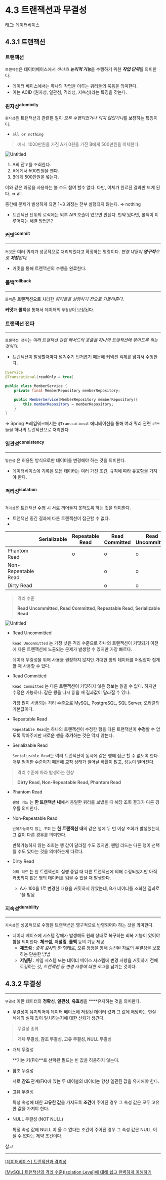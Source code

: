 # 4.3 트랜잭션과 무결성

태그: 데이터베이스

## 4.3.1 트랜잭션

### 트랜잭션


`트랜잭션`은 데이터베이스에서 *하나의 **논리적 기능***을 수행하기 위한 ***작업 단위***를 의미한다.

- 데이터 베이스에서는 하나의 작업을 이루는 쿼리들의 묶음을 의미한다.
- 이는 ACID (원자성, 일관성, 격리성, 지속성)라는 특징을 갖는다.

### 원자성<sup>atomicity</sup>


`원자성`은 트랜잭션과 관련된 일이 *모두 수행되었거나 되지 않았거나*를 보장하는 특징이다.

- `all or nothing`


> 예시. 1000만원을 가진 A가 0원을 가진 B에게 500만원을 이체한다.



![Untitled](4%203%20%E1%84%90%E1%85%B3%E1%84%85%E1%85%A2%E1%86%AB%E1%84%8C%E1%85%A2%E1%86%A8%E1%84%89%E1%85%A7%E1%86%AB%E1%84%80%E1%85%AA%20%E1%84%86%E1%85%AE%E1%84%80%E1%85%A7%E1%86%AF%E1%84%89%E1%85%A5%E1%86%BC%2025671de84edb49c49902328392fea132/Untitled.png)

1. A의 잔고를 조회한다.
2. A에게서 500만원을 뺀다.
3. B에게 500만원을 넣는다.

이와 같은 과정을 사용자는 볼 수도 참여 할수 없다. 다만, 이체가 완료된 결과만 보게 된다. ⇒ all

중간에 문제가 발생하게 되면 1~3 과정는 전부 실행되지 않는다. ⇒ nothing


- 트랜잭션 단위의 로직에는 외부 API 호출이 있으면 안된다. 만약 있다면, 롤백이 이루어지는 해결 방법은?


### 커밋<sup>commit</sup>

---

`커밋`은 여러 쿼리가 성공적으로 처리되었다고 확정하는 명령이다. *변경 내용이 **영구적**으로 **저장**된다.*

- 커밋을 통해 트랜잭션의 수행을 완료한다.

### 롤백<sup>rollback</sup>

---

`롤백`은 트랜잭션으로 처리한 *쿼리들을 실행하기 전으로 되돌려준다.*


 **커밋**과 **롤백**을 통해서 데이터의 `무결성`이 보장된다.


### 트랜잭션 전파

---

`트랜잭션 전파`는 *여러 트랜잭션 관련 메서드의 호출을 하나의 트랜잭션에 묶이도록 하는 것이다*. 

- 트랜잭션이 발생할때마다 넘겨주기 번거롭기 때문에 커넥션 객체를 넘겨서 수행한다.

```java
@Service
@Transcational(readOnly = true)

public class MemberService {
	private final MemberRepository memberRepository;

	public MemberService(MemberRepository memberRepository){
		this.memberRepository = memberRepository;
	}
}
```

⇒ Spring 프레임워크에서는 `@Transcational` 에너테이션을 통해 여러 쿼리 관련 코드들을 하나의 트랜잭션으로 처리한다.

### 일관성<sup>consistency</sup>

---

`일관성` 은 허용된 방식으로만 데이터를 변경해야 하는 것을 의미한다. 

- 데이터베이스에 기록된 모든 데이터는 여러 가진 조건, 규칙에 따라 유효함을 가져야 한다.

### 격리성<sup>isolation</sup>

---

`격리성`은 트랜잭션 수행 시 서로 끼어들지 못하도록 하는 것을 의미한다.

- 트랜잭션 중간 결과에 다른 트랜잭션이 접근할 수 없다.
- 

|  | Serializable | Repeatable Read | Read Committed | Read Uncommitted  |
| --- | --- | --- | --- | --- |
| Phantom Read |  | o | o | o |
| Non-Repeatable Read |  |  | o | o |
| Dirty Read |  |  | o | o |

> 격리 수준
> 
> 
> **Read Uncommitted, Read Committed**, **Repeatable Read**, **Serializable Read**
> 

![Untitled](4%203%20%E1%84%90%E1%85%B3%E1%84%85%E1%85%A2%E1%86%AB%E1%84%8C%E1%85%A2%E1%86%A8%E1%84%89%E1%85%A7%E1%86%AB%E1%84%80%E1%85%AA%20%E1%84%86%E1%85%AE%E1%84%80%E1%85%A7%E1%86%AF%E1%84%89%E1%85%A5%E1%86%BC%2025671de84edb49c49902328392fea132/Untitled%201.png)

- Read Uncommitted
    
    `Read Uncommitted` 는 가장 낮은 격리 수준으로 하나의 트랜잭션이 커밋되기 이전에 다른 트랜잭션에 노출되는 문제가 발생할 수 있지만 가장 빠르다. 
    
    데이터 무결성을 위해 사용을 권장하지 않지만 거대한 양의 데이터를 어림잡아 집계할 때 사용할 수 있다.
    
- Read Committed
    
    `Read Committed` 는 다른 트랜잭션이 커밋하지 않은 정보는 읽을 수 없다. 하지만 수정은 가능하다. 같은 행을 다시 읽을 때 결과값이 달라질 수 있다.
    
    가장 많이 사용되는 격리 수준으로 MySQL, PostgreSQL, SQL Server, 오라클의 기본값이다.
    
- Repeatable Read
    
    `Repeatable Read`는 하나의 트랜잭션이 수정한 행을 다른 트랜잭션이 **수정**할 수 없도록 막아주지만 새로운 행을 **추가**하는 것은 막지 않는다.
    
- Serializable Read
    
    `Serializable Read`는 여러 트랜잭션이 동시에 같은 행에 접근 할 수 없도록 한다. 매우 엄격한 수준이기 때문에 교착 상태가 일어날 확률이 많고, 성능이 떨어진다.
    

> 격리 수준에 따라 발생하는 현상
> 
> 
> **Dirty Read, Non-Repeatable Read, Phantom Read**
> 
- Phantom Read
    
    `팬텀 리드` 는 **한 트랜잭션** **내**에서 동일한 쿼리를 보냈을 때 해당 조회 결과가 다른 경우를 의미한다.
    
- Non-Repeatable Read
    
    `반복가능하지 않는 조회` 는 **한 트랜잭션** **내**의 같은 행에 두 번 이상 조회가 발생했는데, 그 값이 다른 경우를 의미한다.
    
    반복가능하지 않는 조회는 행 값이 달라질 수도 있지만, 팬텀 리드는 다른 행이 선택될 수도 있다는 것을 의미하는게 다르다.
    
- Dirty Read
    
    `더티 리드` 는 한 트랜잭션이 실행 중일 때 다른 트랜잭션에 의해 수정되었지만 아직 커밋되지 않은 행의 데이터를 읽을 수 있을 때 발생한다.
    
    - A가 100을 1로 변경한 내용을 커밋하지 않았는데, B가 데이터를 조회한 결과로 1을 받음

### 지속성<sup>durability</sup>

---

`지속성`은 성공적으로 수행된 트랜잭션은 영구적으로 반영되어야 하는 것을 의미한다.

- 데이터 베이스에 시스템 장애가 발생해도 원래 상태로 복구하는 회복 기능이 있어야 함을 의미한다. **체크섬**, **저널링**, **롤백** 등의 기능 제공
    - **체크섬** : *중복 검사*의 한 형태로, 오류 정정을 통해 송신된 자료의 무결성을 보호하는 단순한 방법
    - **저널링** : 파일 시스템 또는 데이터 베이스 시스템에 변경 사항을 커밋하기 전에 로깅하는 것, *트랜잭션 등 변경 사항에 대한 로그*를 남기는 것이다.

 

## 4.3.2 무결성

---

`무결성` 이란 데이터의 **정확성**, **일관성**, **유효성**을 ****유지하는 것을 의미한다.

- 무결성이 유지되어야 데이터 베이스에 저장된 데이터 값과 그 값에 해당하는 현실 세계의 실제 값이 일치하는지에 대한 신뢰가 생긴다.

> 무결성 종류
> 
> 
> **개체 무결성, 참조 무결성, 고유 무결성, NULL 무결성**
> 
- 개체 무결성
    
    **기본 키(PK)**로 선택된 필드는 빈 값을 허용하지 않는다.
    
- 참조 무결성
    
    서로 **참조** 관계(FK)에 있는 두 테이블의 데이터는 항상 일관된 값을 유지해야 한다.
    
- 고유 무결성
    
    특성 속성에 대한 **고유한 값**을 가지도록 **조건**이 주어진 경우 그 속성 값은 모두 고유한 값을 가져야 한다.
    
- NULL 무결성 (NOT NULL)
    
    특정 속성 값에 NULL 이 올 수 없다는 조건이 주어진 경우 그 속성 값은 NULL 이 될 수 없다는 제약 조건이다. 
    

참고

---

[[데이터베이스] 트랜잭션과 격리성](https://sabarada.tistory.com/117)

[[MySQL] 트랜잭션의 격리 수준(Isolation Level)에 대해 쉽고 완벽하게 이해하기](https://mangkyu.tistory.com/299)
